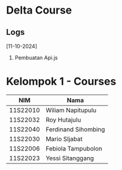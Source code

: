 # Delta Course

## Logs

[11-10-2024]

<ol>
  <li> Pembuatan Api.js
</ol>

# Kelompok 1 - Courses

| NIM      | Nama                |
| -------- | ------------------- |
| 11S22010 | Wiliam Napitupulu   |
| 11S22032 | Roy Hutajulu        |
| 11S22040 | Ferdinand Sihombing |
| 11S22030 | Mario SIjabat       |
| 11S22006 | Febiola Tampubolon  |
| 11S22023 | Yessi Sitanggang    |
